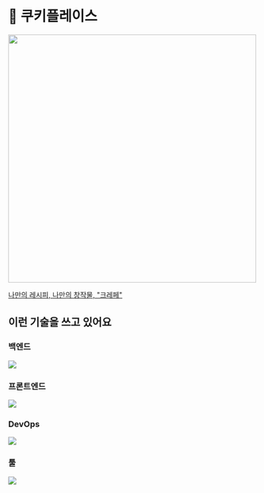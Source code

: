 # 🍪 쿠키플레이스
<img src="https://crepe.land/static/og/index.png" width="500px" />

[나만의 레시피, 나만의 창작물, "크레페"](https://crepe.cm)

## 이런 기술을 쓰고 있어요
### 백엔드
[![](https://skillicons.dev/icons?i=ts,nodejs,graphql,prisma&theme=light)](https://skillicons.dev)

### 프론트엔드
[![](https://skillicons.dev/icons?i=ts,react,graphql,vite,windicss&theme=light)](https://skillicons.dev)

### DevOps
[![](https://skillicons.dev/icons?i=aws,cloudflare,kubernetes,docker,postgres,mongodb,redis,githubactions&theme=light)](https://skillicons.dev)

### 툴
[![](https://skillicons.dev/icons?i=git,github,vscode,figma&theme=light)](https://skillicons.dev)

